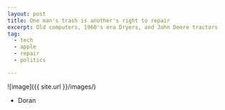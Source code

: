 ```yaml
---
layout: post
title: One man's trash is another's right to repair
excerpt: Old computers, 1960's era Dryers, and John Deere tractors
tag:
  - tech
  - apple
  - repair
  - politics

---
```


![image]({{ site.url }}/images/)



- Doran
